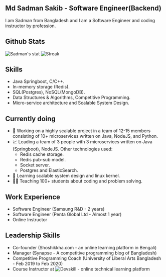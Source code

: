 ## Md Sadman Sakib - Software Engineer(Backend)
I am Sadman from Bangladesh and I am a Software Engineer and coding instructor by profession.

## Github Stats
![Sadman's stat](https://github-readme-stats.vercel.app/api?username=Sadman007&show_icons=true&count_private=true)
![Streak](https://github-readme-streak-stats.herokuapp.com/?user=Sadman007)

## Skills
* Java Springboot, C/C++.
* In-memory storage (Redis).
* SQL(Postgres), NoSQL(MongoDB).
* Data Structures & Algorithms, Competitive Programming.
* Micro-service architecture and Scalable System Design.
  
## Currently doing
- 🔭 Working on a highly scalable project in a team of 12-15 members consisting of 10+ microservices written on Java, NodeJS, and Python. 
- 📈 Leading a team of 3 people with 3 microservices written on Java (Springboot), NodeJS. Other technologies used:
    - Redis cache storage.
    - Redis pub-sub model.
    - Socket server.
    - Postgres and ElasticSearch.
- 🌱 Learning scalable system design and linux kernel. 
- 👨‍🏫 Teaching 100+ students about coding and problem solving.


## Work Experience
* Software Engineer (Samsung R&D - 2 years)
* Software Engineer (Penta Global Ltd - Almost 1 year)
* Online Instructor

## Leadership Skills
* Co-founder (Shoshikkha.com - an online learning platform in Bengali)
* Manager (Synapse - A competitive programming blog of Bangladesh)
* Competitive Programming Coach (University of Liberal Arts Bangladesh - Feb 2019 to Feb 2020)
* Course Instructor at ![Devskill - online technical learning platform](https://training.devskill.com)
